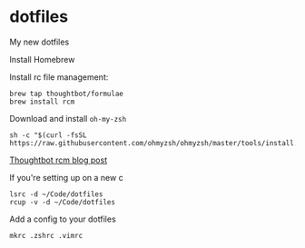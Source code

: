 # dotfiles
My new dotfiles

Install Homebrew

Install rc file management:
```
brew tap thoughtbot/formulae
brew install rcm
```
Download and install `oh-my-zsh`
```
sh -c "$(curl -fsSL https://raw.githubusercontent.com/ohmyzsh/ohmyzsh/master/tools/install.sh)"
```

[Thoughtbot rcm blog post](https://thoughtbot.com/blog/rcm-for-rc-files-in-dotfiles-repos)

If you're setting up on a new c
```
lsrc -d ~/Code/dotfiles
rcup -v -d ~/Code/dotfiles
```

Add a config to your dotfiles

```
mkrc .zshrc .vimrc
```

